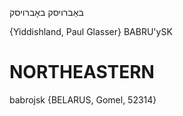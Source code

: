 באַברויסק
באָברויסק

{Yiddishland, Paul Glasser}
BABRU'ySK

NORTHEASTERN
==============

babrojsk {BELARUS, Gomel, 52314}